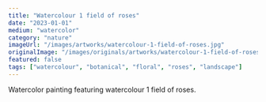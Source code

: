 ```yaml
---
title: "Watercolour 1 field of roses"
date: "2023-01-01"
medium: "watercolor"
category: "nature"
imageUrl: "/images/artworks/watercolour-1-field-of-roses.jpg"
originalImage: "/images/originals/artworks/watercolour-1-field-of-roses.jpg"
featured: false
tags: ["watercolour", "botanical", "floral", "roses", "landscape"]
---
```


Watercolor painting featuring watercolour 1 field of roses.
